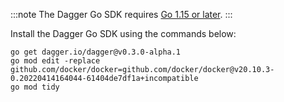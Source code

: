 :::note
The Dagger Go SDK requires [Go 1.15 or later](https://go.dev/doc/install).
:::

Install the Dagger Go SDK using the commands below:

```shell
go get dagger.io/dagger@v0.3.0-alpha.1
go mod edit -replace github.com/docker/docker=github.com/docker/docker@v20.10.3-0.20220414164044-61404de7df1a+incompatible
go mod tidy
```
